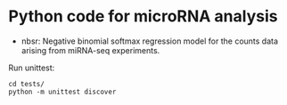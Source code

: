 # Python code for microRNA analysis

- nbsr: Negative binomial softmax regression model for the counts data arising from miRNA-seq experiments.

Run unittest: 

```
cd tests/
python -m unittest discover
```
